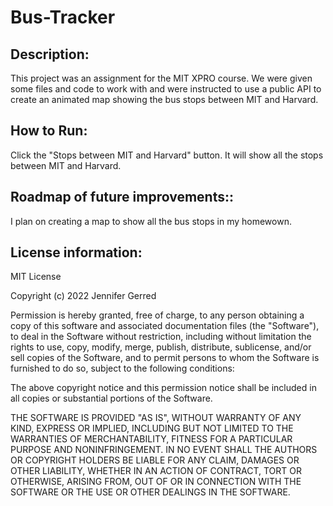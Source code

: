 # Bus-Tracker
## Description:
This project was an assignment for the MIT XPRO course. We were given some files and code to work with and were instructed to use a public API to create an animated map showing the bus stops between MIT and Harvard.
## How to Run:  
Click the "Stops between MIT and Harvard" button. It will show all the stops between MIT and Harvard.
## Roadmap of future improvements:: 
I plan on creating a map to show all the bus stops in my homewown.
## License information: 
MIT License

Copyright (c) 2022 Jennifer Gerred

Permission is hereby granted, free of charge, to any person obtaining a copy
of this software and associated documentation files (the "Software"), to deal
in the Software without restriction, including without limitation the rights
to use, copy, modify, merge, publish, distribute, sublicense, and/or sell
copies of the Software, and to permit persons to whom the Software is
furnished to do so, subject to the following conditions:

The above copyright notice and this permission notice shall be included in all
copies or substantial portions of the Software.

THE SOFTWARE IS PROVIDED "AS IS", WITHOUT WARRANTY OF ANY KIND, EXPRESS OR
IMPLIED, INCLUDING BUT NOT LIMITED TO THE WARRANTIES OF MERCHANTABILITY,
FITNESS FOR A PARTICULAR PURPOSE AND NONINFRINGEMENT. IN NO EVENT SHALL THE
AUTHORS OR COPYRIGHT HOLDERS BE LIABLE FOR ANY CLAIM, DAMAGES OR OTHER
LIABILITY, WHETHER IN AN ACTION OF CONTRACT, TORT OR OTHERWISE, ARISING FROM,
OUT OF OR IN CONNECTION WITH THE SOFTWARE OR THE USE OR OTHER DEALINGS IN THE
SOFTWARE.
